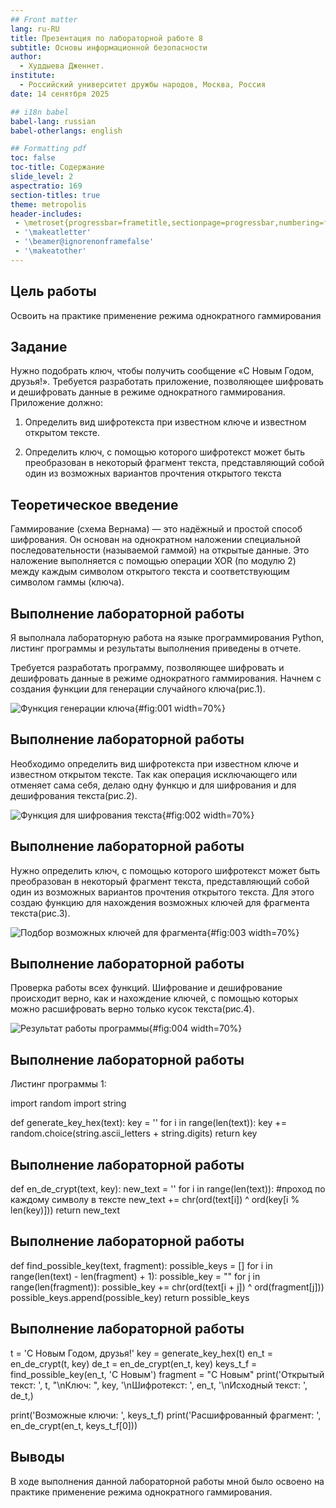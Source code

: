 ```yaml
---
## Front matter
lang: ru-RU
title: Презентация по лабораторной работе 8
subtitle: Основы информационной безопасности
author:
  - Худдыева Дженнет.
institute:
  - Российский университет дружбы народов, Москва, Россия
date: 14 сенятбря 2025

## i18n babel
babel-lang: russian
babel-otherlangs: english

## Formatting pdf
toc: false
toc-title: Содержание
slide_level: 2
aspectratio: 169
section-titles: true
theme: metropolis
header-includes:
 - \metroset{progressbar=frametitle,sectionpage=progressbar,numbering=fraction}
 - '\makeatletter'
 - '\beamer@ignorenonframefalse'
 - '\makeatother'
---
```


## Цель работы

Освоить на практике применение режима однократного гаммирования

## Задание

Нужно подобрать ключ, чтобы получить сообщение «С Новым Годом, друзья!». Требуется разработать приложение, позволяющее шифровать и дешифровать данные в режиме однократного гаммирования. Приложение должно:

1. Определить вид шифротекста при известном ключе и известном открытом тексте.

2. Определить ключ, с помощью которого шифротекст может быть преобразован в некоторый фрагмент текста, представляющий собой один из возможных вариантов прочтения открытого текста

## Теоретическое введение

Гаммирование (схема Вернама) — это надёжный и простой способ шифрования. Он основан на однократном наложении специальной последовательности (называемой гаммой) на открытые данные. Это наложение выполняется с помощью операции XOR (по модулю 2) между каждым символом открытого текста и соответствующим символом гаммы (ключа).

## Выполнение лабораторной работы

Я выполнала лабораторную работа на языке программирования Python, листинг программы и результаты выполнения приведены в отчете.

Требуется разработать программу, позволяющее шифровать и дешифровать данные в режиме однократного гаммирования. Начнем с создания функции для генерации случайного ключа(рис.1).

![Функция генерации ключа](image/Untitled1.png){#fig:001 width=70%}

## Выполнение лабораторной работы

Необходимо определить вид шифротекста при известном ключе и известном открытом тексте. Так как операция исключающего или отменяет сама себя, делаю одну функцю и для шифрования и для дешифрования текста(рис.2).

![Функция для шифрования текста](image/Untitled2.png){#fig:002 width=70%}

## Выполнение лабораторной работы

Нужно определить ключ, с помощью которого шифротекст может быть преобразован в некоторый фрагмент текста, представляющий собой один из возможных вариантов прочтения открытого текста. Для этого создаю функцию для нахождения возможных ключей для фрагмента текста(рис.3). 

![Подбор возможных ключей для фрагмента](image/Untitled3.png){#fig:003 width=70%}

## Выполнение лабораторной работы

Проверка работы всех функций. Шифрование и дешифрование происходит верно, как и нахождение ключей, с помощью которых можно расшифровать верно только кусок текста(рис.4).

![Результат работы программы](image/Untitled4.png){#fig:004 width=70%}

## Выполнение лабораторной работы

Листинг программы 1:


import random
import string

def generate_key_hex(text):
    key = ''
    for i in range(len(text)):
        key += random.choice(string.ascii_letters + string.digits) 
    return key
## Выполнение лабораторной работы

def en_de_crypt(text, key):
    new_text = ''
    for i in range(len(text)): #проход по каждому символу в тексте
        new_text += chr(ord(text[i]) ^ ord(key[i % len(key)]))
    return new_text

## Выполнение лабораторной работы

def find_possible_key(text, fragment):
    possible_keys = []
    for i in range(len(text) - len(fragment) + 1):
        possible_key = ""
        for j in range(len(fragment)):
            possible_key += chr(ord(text[i + j]) ^ ord(fragment[j]))
        possible_keys.append(possible_key)
    return possible_keys

## Выполнение лабораторной работы
t = 'С Новым Годом, друзья!'
key = generate_key_hex(t)
en_t = en_de_crypt(t, key)
de_t = en_de_crypt(en_t, key)
keys_t_f = find_possible_key(en_t, 'С Новым')
fragment = "С Новым"
print('Открытый текст: ', t, "\nКлюч: ", key, '\nШифротекст: ', en_t, '\nИсходный текст: ', de_t,)

print('Возможные ключи: ', keys_t_f)
print('Расшифрованный фрагмент: ', en_de_crypt(en_t, keys_t_f[0]))

## Выводы

В ходе выполнения данной лабораторной работы мной было освоено на практике применение режима однократного гаммирования.



